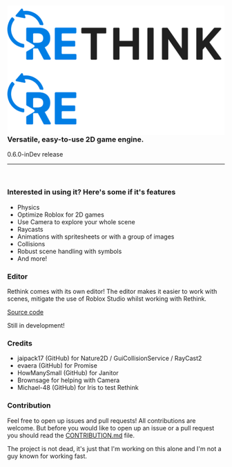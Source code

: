 <img align="left" height=150 src="./assets/full_dark.png#gh-light-mode-only">
<img align="left" height=150 src="./assets/full_light.png#gh-dark-mode-only">
<h3><strong>Versatile, easy-to-use 2D game engine</strong>.</h3>
0.6.0-inDev release

<hr>
<br>

<h3>Interested in using it? Here's some if it's features</h3>

- Physics
- Optimize Roblox for 2D games
- Use Camera to explore your whole scene
- Raycasts
- Animations with spritesheets or with a group of images
- Collisions
- Robust scene handling with symbols
- And more!

<h3>Editor</h3>

Rethink comes with its own editor!
The editor makes it easier to work with scenes, mitigate the use of Roblox Studio whilst
working with Rethink.

[Source code](https://github.com/jammees/rethink-editor)

Still in development!

<h3>Credits</h3>

- jaipack17 (GitHub) for Nature2D / GuiCollisionService / RayCast2
- evaera (GitHub) for Promise
- HowManySmall (GitHub) for Janitor
- Brownsage for helping with Camera
- Michael-48 (GitHub) for Iris to test Rethink

<h3>Contribution</h3>

Feel free to open up issues and pull requests! All contributions are welcome.
But before you would like to open up an issue or a pull request you should read the [CONTRIBUTION.md](https://github.com/jammees/Rethink-Game-Engine-2D/blob/main/CONTRIBUTION.md) file.

The project is not dead, it's just that I'm working on this alone and I'm not a guy known for working fast.

